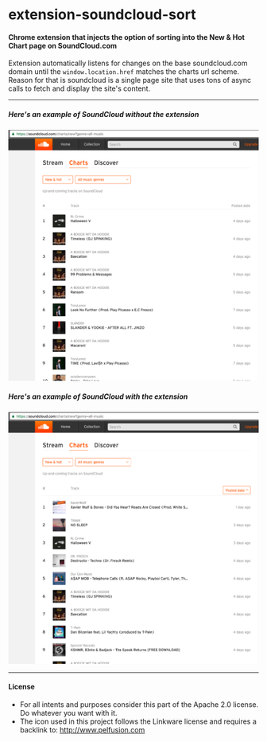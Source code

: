 # extension-soundcloud-sort

#### Chrome extension that injects the option of sorting into the New & Hot Chart page on SoundCloud.com
Extension automatically listens for changes on the base soundcloud.com domain until the `window.location.href` matches the charts url scheme. Reason for that is soundcloud is a single page site that uses tons of async calls to fetch and display the site's content. 

---
##### Here's an example of SoundCloud _without_ the extension
![alt text](https://github.com/Aystub/extension-soundcloud-sort/blob/master/screenshots/Without.png "Without")

##### Here's an example of SoundCloud _with_ the extension
![alt text](https://github.com/Aystub/extension-soundcloud-sort/blob/master/screenshots/With.png "With")

---

#### License 
* For all intents and purposes consider this part of the Apache 2.0 license. Do whatever you want with it. <br>
* The icon used in this project follows the Linkware license and requires a backlink to: http://www.pelfusion.com 
